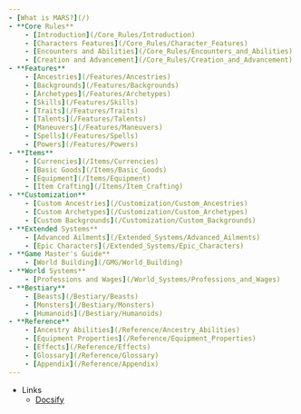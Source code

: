```yaml
---
- [What is MARS?](/)
- **Core Rules**
	- [Introduction](/Core_Rules/Introduction)
	- [Characters Features](/Core_Rules/Character_Features)
	- [Encounters and Abilities](/Core_Rules/Encounters_and_Abilities)
	- [Creation and Advancement](/Core_Rules/Creation_and_Advancement)
- **Features**
	- [Ancestries](/Features/Ancestries)
	- [Backgrounds](/Features/Backgrounds)
	- [Archetypes](/Features/Archetypes)
	- [Skills](/Features/Skills)
	- [Traits](/Features/Traits)
	- [Talents](/Features/Talents)
	- [Maneuvers](/Features/Maneuvers)
	- [Spells](/Features/Spells)
	- [Powers](/Features/Powers)
- **Items**
	- [Currencies](/Items/Currencies)
	- [Basic Goods](/Items/Basic_Goods)
	- [Equipment](/Items/Equipment)
	- [Item Crafting](/Items/Item_Crafting)
- **Customization**
	- [Custom Ancestries](/Customization/Custom_Ancestries)
	- [Custom Archetypes](/Customization/Custom_Archetypes)
	- [Custom Backgrounds](/Customization/Custom_Backgrounds)
- **Extended Systems**
	- [Advanced Ailments](/Extended_Systems/Advanced_Ailments)
	- [Epic Characters](/Extended_Systems/Epic_Characters)
- **Game Master's Guide**
	- [World Building](/GMG/World_Building)
- **World Systems**
	- [Professions and Wages](/World_Systems/Professions_and_Wages)
- **Bestiary**
	- [Beasts](/Bestiary/Beasts)
	- [Monsters](/Bestiary/Monsters)
	- [Humanoids](/Bestiary/Humanoids)
- **Reference**
	- [Ancestry Abilities](/Reference/Ancestry_Abilities)
	- [Equipment Properties](/Reference/Equipment_Properties)
	- [Effects](/Reference/Effects)
	- [Glossary](/Reference/Glossary)
	- [Appendix](/Reference/Appendix)
---
```

- Links
	- [Docsify](https://docsify.js.org/)